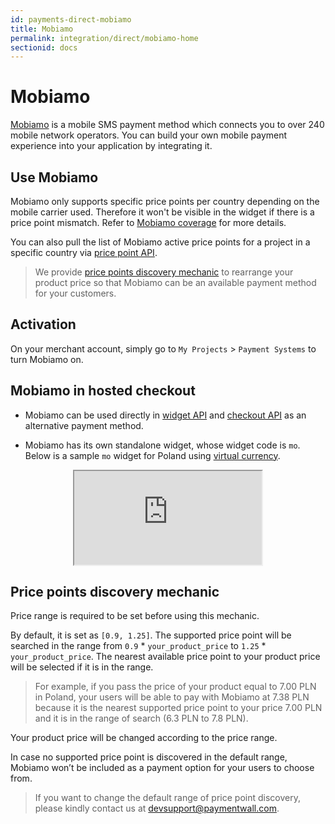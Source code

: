 ```yaml
---
id: payments-direct-mobiamo
title: Mobiamo
permalink: integration/direct/mobiamo-home
sectionid: docs
---
```


# Mobiamo

[Mobiamo](http://www.mobiamo.com/) is a mobile SMS payment method which connects you to over 240 mobile network operators. You can build your own mobile payment experience into your application by integrating it.

## Use Mobiamo

Mobiamo only supports specific price points per country depending on the mobile carrier used. Therefore it won't be visible in the widget if there is a price point mismatch. Refer to [Mobiamo coverage](http://www.mobiamo.com/coverage) for more details.

You can also pull the list of Mobiamo active price points for a project in a specific country via [price point API](/apis#section-mobiamo-pricepoint).

> We provide [price points discovery mechanic](#price-points-discovery-mechanic) to rearrange your product price so that Mobiamo can be an available payment method for your customers.

## Activation

On your merchant account, simply go to ```My Projects``` > ```Payment Systems``` to turn Mobiamo on.

## Mobiamo in hosted checkout

* Mobiamo can be used directly in [widget API](/integration/widget-home) and [checkout API](/integration/checkout-home) as an alternative payment method.

* Mobiamo has its own standalone widget, whose widget code is ```mo```. Below is a sample ```mo``` widget for Poland using [virtual currency](/integration/widget/virtual-currency).

<div class="docs-iframe" style="text-align: center;">
	<iframe src="https://api.paymentwall.com/api/ps/?key=7f37fa10dcc9ce39ea133ba24b76e748&uid=user40012&widget=mo1_1&vc=Coins&country_code=PL&sign_version=2&sign=1d086abf7a470a7ebace4ba3a4a0d7cd"></iframe>
</div>

## Price points discovery mechanic

Price range is required to be set before using this mechanic. 

By default, it is set as ```[0.9, 1.25]```. The supported price point will be searched in the range from ```0.9``` * ```your_product_price``` to ```1.25``` * ```your_product_price```. The nearest available price point to your product price will be selected if it is in the range.

> For example, if you pass the price of your product equal to 7.00 PLN in Poland, your users will be able to pay with Mobiamo at 7.38 PLN because it is the nearest supported price point to your price 7.00 PLN and it is in the range of search (6.3 PLN to 7.8 PLN).

Your product price will be changed according to the price range.

In case no supported price point is discovered in the default range, Mobiamo won’t be included as a payment option for your users to choose from.

> If you want to change the default range of price point discovery, please kindly contact us at [devsupport@paymentwall.com](mailto:devsupport@paymentwall.com).